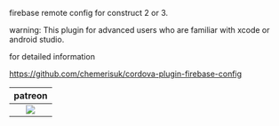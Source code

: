 firebase remote config for construct 2 or 3.

warning: This plugin for advanced users who are familiar with xcode or android studio. 

for detailed information

https://github.com/chemerisuk/cordova-plugin-firebase-config

<table>
<thead>
<tr>
<th>patreon</th>
</tr>
</thead>
<tbody>
<td style="text-align:center"><a href="https://www.patreon.com/oyun" target="_blank"><img src="https://i.imgur.com/T4hQeAV.png"></img></a></td>
</tr>
</tbody>
</table>